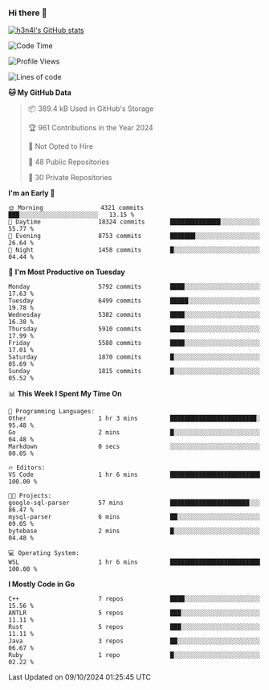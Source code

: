 ### Hi there 👋

[![h3n4l's GitHub stats](https://github-readme-stats.vercel.app/api?username=h3n4l&count_private=true&show_icons=true&theme=radical)](https://github.com/h3n4l/github-readme-stats)

<!--START_SECTION:waka-->
![Code Time](http://img.shields.io/badge/Code%20Time-1%2C954%20hrs%2029%20mins-blue)

![Profile Views](http://img.shields.io/badge/Profile%20Views-0-blue)

![Lines of code](https://img.shields.io/badge/From%20Hello%20World%20I%27ve%20Written-12.5%20million%20lines%20of%20code-blue)

**🐱 My GitHub Data** 

> 📦 389.4 kB Used in GitHub's Storage 
 > 
> 🏆 961 Contributions in the Year 2024
 > 
> 🚫 Not Opted to Hire
 > 
> 📜 48 Public Repositories 
 > 
> 🔑 30 Private Repositories 
 > 
**I'm an Early 🐤** 

```text
🌞 Morning                4321 commits        ███░░░░░░░░░░░░░░░░░░░░░░   13.15 % 
🌆 Daytime                18324 commits       ██████████████░░░░░░░░░░░   55.77 % 
🌃 Evening                8753 commits        ███████░░░░░░░░░░░░░░░░░░   26.64 % 
🌙 Night                  1458 commits        █░░░░░░░░░░░░░░░░░░░░░░░░   04.44 % 
```
📅 **I'm Most Productive on Tuesday** 

```text
Monday                   5792 commits        ████░░░░░░░░░░░░░░░░░░░░░   17.63 % 
Tuesday                  6499 commits        █████░░░░░░░░░░░░░░░░░░░░   19.78 % 
Wednesday                5382 commits        ████░░░░░░░░░░░░░░░░░░░░░   16.38 % 
Thursday                 5910 commits        ████░░░░░░░░░░░░░░░░░░░░░   17.99 % 
Friday                   5588 commits        ████░░░░░░░░░░░░░░░░░░░░░   17.01 % 
Saturday                 1870 commits        █░░░░░░░░░░░░░░░░░░░░░░░░   05.69 % 
Sunday                   1815 commits        █░░░░░░░░░░░░░░░░░░░░░░░░   05.52 % 
```


📊 **This Week I Spent My Time On** 

```text
💬 Programming Languages: 
Other                    1 hr 3 mins         ████████████████████████░   95.48 % 
Go                       2 mins              █░░░░░░░░░░░░░░░░░░░░░░░░   04.48 % 
Markdown                 0 secs              ░░░░░░░░░░░░░░░░░░░░░░░░░   00.05 % 

🔥 Editors: 
VS Code                  1 hr 6 mins         █████████████████████████   100.00 % 

🐱‍💻 Projects: 
google-sql-parser        57 mins             ██████████████████████░░░   86.47 % 
mysql-parser             6 mins              ██░░░░░░░░░░░░░░░░░░░░░░░   09.05 % 
bytebase                 2 mins              █░░░░░░░░░░░░░░░░░░░░░░░░   04.48 % 

💻 Operating System: 
WSL                      1 hr 6 mins         █████████████████████████   100.00 % 
```

**I Mostly Code in Go** 

```text
C++                      7 repos             ████░░░░░░░░░░░░░░░░░░░░░   15.56 % 
ANTLR                    5 repos             ███░░░░░░░░░░░░░░░░░░░░░░   11.11 % 
Rust                     5 repos             ███░░░░░░░░░░░░░░░░░░░░░░   11.11 % 
Java                     3 repos             ██░░░░░░░░░░░░░░░░░░░░░░░   06.67 % 
Ruby                     1 repo              █░░░░░░░░░░░░░░░░░░░░░░░░   02.22 % 
```




 Last Updated on 09/10/2024 01:25:45 UTC
<!--END_SECTION:waka-->

